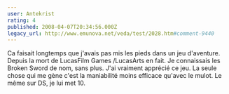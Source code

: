 ```yaml
---
user: Antekrist
rating: 4
published: 2008-04-07T20:34:56.000Z
legacy_url: http://www.emunova.net/veda/test/2028.htm#comment-9440
---
```

Ca faisait longtemps que j'avais pas mis les pieds dans un jeu d'aventure. Depuis la mort de LucasFilm Games /LucasArts en fait.
Je connaissais les Broken Sword de nom, sans plus. J'ai vraiment apprécié ce jeu. La seule chose qui me gène c'est la maniabilité moins efficace qu'avec le mulot. Le même sur DS, je lui met 10\.